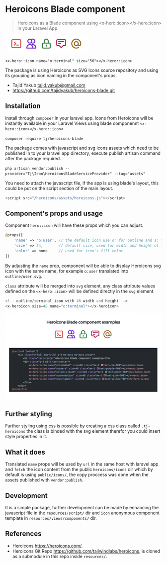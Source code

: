 # Heroicons Blade component

> Heroicons as a Blade component using \<x-hero::icon></x-hero::icon> in your Laravel App.

<img src="resources/imgs/heroicons-blade.png" height="56px">

`<x-hero::icon name="o:terminal" size="56"></x-hero::icon>`

The package is using Heroicons as SVG Icons source repository and using its grouping as icon naming in the component's props.

- Tajid Yakub <tajid.yakub@gmail.com>
- https://github.com/tajidyakub/heroicons-blade.git



## Installation

Install through `composer` in your laravel app. Icons from Heroicons will be instantly available in your Laravel Views using blade componennt `<x-hero::icon></x-hero::icon`>

`composer require tj/heroicons-blade`

The package comes with javascript and svg icons assets which need to be published in to your laravel app directory, execute publish artisan command after the package required.

`php artisan vendor:publish --provider="Tj\Icon\HeroiconsBladeServiceProvider" --tag="assets"`

You need to attach the javascript file, if the app is using blade's layout, this could be put on the script section of the main layout.

```javascript
<script src="/heroicons/assets/heroicons.js"></script>
```

## Component's props and usage

Component `hero::icon` will have these props which you can adjust.

```php
@props([
    'name' => 'o:user', // the default icon use o: for outline and s: for solid
    'size' => 24,       // default size, used for width and height of the svg icon
    'color' => none     // used for icon's fill color 
])
```

By adjusting the `name` prop, component will be able to display Heroicons svg icon with the same name, for example `o:user` translated into `outline/user.svg`.

`class` attribute will be merged into `svg` element, any class attribute values defined on the `<x-hero::icon>` will be defined directly in the `svg` element.

```php
<!-- outline/terminal icon with 48 width and height -->
<x-heroicon size=48 name="o:terminal"></x-heroicon>
```

<img src="resources/imgs/heroicons-blade-component-example.png">

## Further styling

Further styling using css is possible by creating a css class called `.tj-heroicons` the class is binded with the svg element therefor you could insert style properties in it.

## What it does

Translated `name` props will be used by `url` in the same host with laravel app and `fetch` the icon content from the public `heroicons/icons` dir which by default is using `public/icons/`, the copy proccess was done when the assets published with `vendor:publish`.

## Development

It is a simple package, further development can be made by enhancing the javascript file in the `resources/script/` dir and `icon` anonymous component template in `resources/views/components/` dir.

## References

- Heroicons https://heroicons.com/.
- Heroicons Git Repo https://github.com/tailwindlabs/heroicons, is cloned as a submodule in this repo inside `resources/`.
